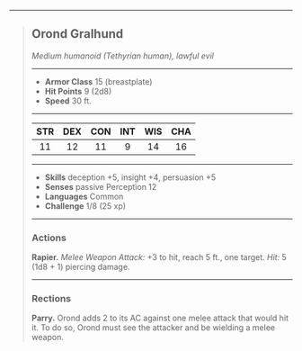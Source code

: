 ***
> ## Orond Gralhund
> *Medium humanoid (Tethyrian human), lawful evil*
> 
> ***
> 
> - **Armor Class** 15 (breastplate)
> - **Hit Points** 9 (2d8)
> - **Speed** 30 ft.
> 
> ***
> 
> |STR|DEX|CON|INT|WIS|CHA|
> |:---:|:---:|:---:|:---:|:---:|:---:|
> |11|12|11|9|14|16|
> 
> ***
> 
> - **Skills** deception +5, insight +4, persuasion +5
> - **Senses** passive Perception 12
> - **Languages** Common
> - **Challenge** 1/8 (25 xp)
> 
> ***
> 
> ### Actions
> **Rapier.** *Melee Weapon Attack:* +3 to hit, reach 5 ft., one target. *Hit:* 5 (1d8 + 1) piercing damage.
> 
> ***
> 
> ### Rections
> **Parry.** Orond adds 2 to its AC against one melee attack that would hit it. To do so, Orond must see the attacker and be wielding a melee weapon.